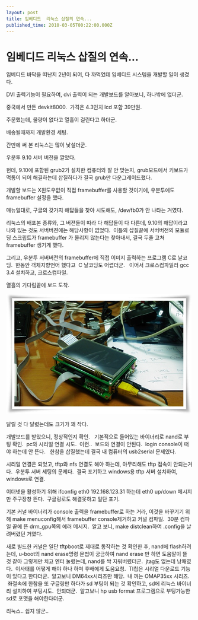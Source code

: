 ```yaml
---
layout: post
title: 임베디드  리눅스 삽질의 연속...
published_time: 2010-03-05T00:22:00.000Z
---
```


# 임베디드  리눅스 삽질의 연속...


임베디드 바닥을 떠난지 2년이 되어, 다 까먹었데 임베디드 시스템을 개발할 일이 생겼다.

DVI 출력기능이 필요하여, dvi 출력이 되는 개발보드를 알아보니, 하나밖에 없더군.

중국에서 만든 devkit8000.  가격은 4.3인치 lcd 포함 39만원.

주문했는데, 물량이 없다고 열흘이 걸린다고 하더군.

배송될때까지 개발환경 세팅.

간만에 써 본 리눅스는 많이 낯설더군.

우분투 9.10 서버 버전을 깔았다.

헌데, 9.10에 포함된 grub2가 설치한 컴퓨터와 잘 안 맞는지, grub모드에서 키보드가 먹통이 되어 해결하는데 삽질하다가 결국 grub만 다운그레이드했다.

개발할 보드는 X윈도우없이 직접 framebuffer를 사용할 것이기에, 우분투에도 framebuffer 설정을 했다.

매뉴얼대로, 구글의 갖가지 해답들을 찾아 시도해도, /dev/fb0가 안 나타는 거였다.

리눅스의 배포본 종류와, 그 버젼들이 따라 다 해답들이 다 다른데, 9.10의 해답이라고 나와 있는 것도 서버버젼에는 해당사항이 없었다.  이틀의 삽질끝에 서버버전의 모듈로딩 스크립트가 framebuffer 가 올리지 않는다는 찾아내서, 결국 두줄 고쳐 framebuffer 생기게 했다.

그리고, 우분투 서버버전의 framebuffer에 직접 이미지 출력하는 프로그램 C로 날코딩.  한동안 객체지향언어 했다고  C 날코딩도 어렵더군.   이어서 크로스컴파일러 gcc 3.4 설치하고, 크로스컴파일.

열흘의 기다림끝에 보드 도착.

![](../pds/201003/04/80/a0109780_4b8fa7a611736.jpg)

달릴 것 다 달렸는데도 크기가 꽤 작다.

개발보드를 받았으니, 정상적인지 확인.   기본적으로 들어있는 바이너리로 nand로 부팅 확인.  pc와 시리얼 연결 시도.  이런..  보드와 연결이 안된다.  login console이 떠야 하는데 안 뜬다.   한참을 삽질했는데 결국 내 컴퓨터의 usb2serial 문제였다.

시리얼 연결은 되었고, tftp와 nfs 연결도 해야 하는데, 아무리해도 tftp 접속이 안되는거다.  우분투 서버 세팅의 문제다.  결국 포기하고 windows용 tftp 서버 설치하여, windows로 연결.

이더넷을 활성하기 위해 ifconfig eth0 192.168.123.31 하는데 eth0 up/down 메시지만 주구장창 뜬다.  구글링로도 해결못하고 일단 포기.

기본 커널 바이너리가 console 출력을 framebuffer로 하는 거라, 이것을 바꾸기기 위해 make menuconfig해서 framebuffer console제거하고 커널 컴파일.  30분 컴파일 끝에 뜬 drm\_gpu쪽의 에러 메시지.  알고 보니, make distclean하여 .config을 날려버렸던 거였다.

새로 빌드한 커널은 일단 tftpboot로 제대로 동작하는 것 확인한 후, nand에 flash하려는데, u-boot의 nand erase명령 문법이 궁금하여 nand erase 만 하면 도움말이 뜰 것 같아 그렇게만 치고 엔터 눌렀는데, nand를 싹 지워버렸더군.  jtag도 없는데 낭패였다.  이사태를 어떻게 해야 하나 하며 후배에게 도움요청.  TI칩은 시리얼 다운로드 기능이 있다고 한다더군.  알고보니 DM64xx시리즈만 해당.  내 꺼는 OMAP35xx 시리즈.  좌절속에 한참을 또 구글링만 하다가 sd 부팅이 되는 것 확인하고, sd에 리눅스 바이너리 설치하여 부팅시도.  안되더군.  알고보니 hp usb format 프로그램으로 부팅가능한 sd로 포맷을 해야한다더군.

리눅스.. 쉽지 않군..

